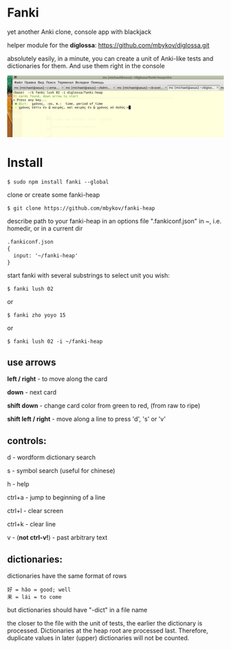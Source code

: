 # Fanki

yet another Anki clone, console app with blackjack

helper module for the **diglossa**: https://github.com/mbykov/diglossa.git

absolutely easily, in a minute, you can create a unit of Anki-like tests and dictionaries for them. And use them right in the console

![fanki](https://github.com/mbykov/fanki/blob/master/resources/fanki.png?raw=true "Fanki")


# Install

```
$ sudo npm install fanki --global
```
clone or create some fanki-heap

```
$ git clone https://github.com/mbykov/fanki-heap
```

describe path to your fanki-heap in an options file ".fankiconf.json" in ~, i.e. homedir, or in a current dir

```
.fankiconf.json
{
  input: '~/fanki-heap'
}
```

start fanki with several substrings to select unit you wish:

```
$ fanki lush 02
```

or

```
$ fanki zho yoyo 15
```

or

```
$ fanki lush 02 -i ~/fanki-heap
```

## use arrows

**left / right** - to move along the card

**down** - next card

**shift down** - change card color from green to red, (from raw to ripe)

**shift left / right** - move along a line to press \'d\', \'s\' or  \'v\'

## controls:

d - wordform dictionary search

s - symbol search (useful for chinese)

h - help

ctrl+a - jump to beginning of a line

ctrl+l - clear screen

ctrl+k - clear line

v - (**not ctrl-v!**) - past arbitrary text

## dictionaries:

dictionaries have the same format of rows

```
好 = hǎo = good; well
来 = lái = to come
```

but dictionaries should have "-dict" in a file name

the closer to the file with the unit of tests, the earlier the dictionary is processed. Dictionaries at the heap root are processed last. Therefore, duplicate values in later (upper) dictionaries will not be counted.
